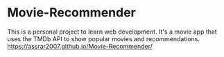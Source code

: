 # Movie-Recommender
This is a personal project to learn web development. It's a movie app that uses the TMDb API to show popular movies and recommendations.
https://assrar2007.github.io/Movie-Recommender/
